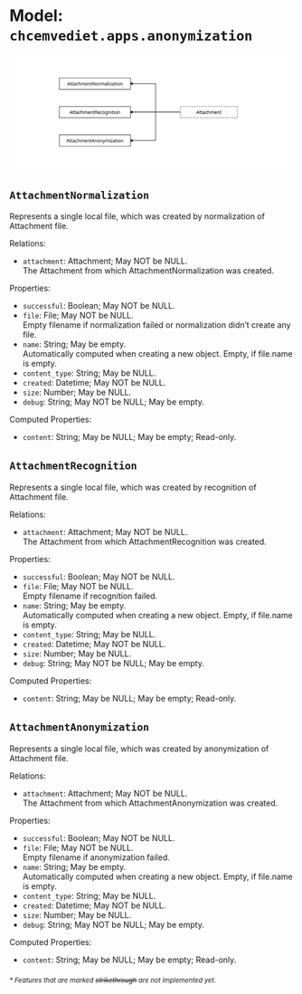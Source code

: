# Model: `chcemvediet.apps.anonymization`

![](assets/anonymization.svg)

## `AttachmentNormalization`

Represents a single local file, which was created by normalization of Attachment file.

Relations:
* `attachment`: Attachment; May NOT be NULL.\
  The Attachment from which AttachmentNormalization was created.

Properties:
* `successful`: Boolean; May NOT be NULL.
* `file`: File; May NOT be NULL.\
  Empty filename if normalization failed or normalization didn’t create any file.
* `name`: String; May be empty.\
  Automatically computed when creating a new object. Empty, if file.name is empty.
* `content_type`: String; May be NULL.
* `created`: Datetime; May NOT be NULL.
* `size`: Number; May be NULL.
* `debug`: String; May NOT be NULL; May be empty.

Computed Properties:
* `content`: String; May be NULL; May be empty; Read-only.

## `AttachmentRecognition`

Represents a single local file, which was created by recognition of Attachment file.

Relations:
* `attachment`: Attachment; May NOT be NULL.\
  The Attachment from which AttachmentRecognition was created.

Properties:
* `successful`: Boolean; May NOT be NULL.
* `file`: File; May NOT be NULL.\
  Empty filename if recognition failed.
* `name`: String; May be empty.\
  Automatically computed when creating a new object. Empty, if file.name is empty.
* `content_type`: String; May be NULL.
* `created`: Datetime; May NOT be NULL.
* `size`: Number; May be NULL.
* `debug`: String; May NOT be NULL; May be empty.

Computed Properties:
* `content`: String; May be NULL; May be empty; Read-only.

## `AttachmentAnonymization`

Represents a single local file, which was created by anonymization of Attachment file.

Relations:
* `attachment`: Attachment; May NOT be NULL.\
  The Attachment from which AttachmentAnonymization was created.

Properties:
* `successful`: Boolean; May NOT be NULL.
* `file`: File; May NOT be NULL.\
  Empty filename if anonymization failed.
* `name`: String; May be empty.\
  Automatically computed when creating a new object. Empty, if file.name is empty.
* `content_type`: String; May be NULL.
* `created`: Datetime; May NOT be NULL.
* `size`: Number; May be NULL.
* `debug`: String; May NOT be NULL; May be empty.

Computed Properties:
* `content`: String; May be NULL; May be empty; Read-only.


<sub>*\* Features that are marked ~~strikethrough~~ are not implemented yet.*</sub>
